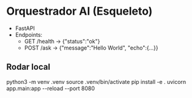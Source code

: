 # Orquestrador AI (Esqueleto)
- FastAPI
- Endpoints:
  - GET /health -> {"status":"ok"}
  - POST /ask -> {"message":"Hello World", "echo":{...}}

## Rodar local

python3 -m venv .venv
source .venv/bin/activate
pip install -e .
uvicorn app.main:app --reload --port 8080


